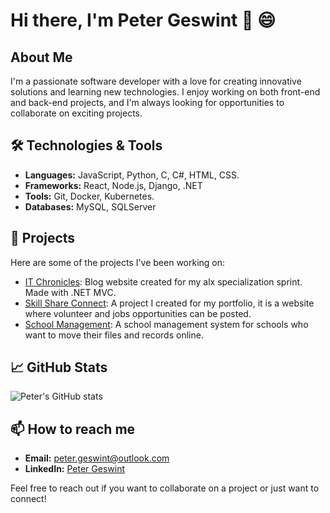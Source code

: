 # Hi there, I'm Peter Geswint 👋 😄

## About Me
I'm a passionate software developer with a love for creating innovative solutions and learning new technologies. I enjoy working on both front-end and back-end projects, and I'm always looking for opportunities to collaborate on exciting projects.

## 🛠️ Technologies & Tools
- **Languages:** JavaScript, Python, C, C#, HTML, CSS.
- **Frameworks:** React, Node.js, Django, .NET
- **Tools:** Git, Docker, Kubernetes.
- **Databases:** MySQL, SQLServer

## 🚀 Projects
Here are some of the projects I've been working on:
- [IT Chronicles](https://github.com/peterGeswint/Alx-Portfolio-Project-SkillsShareConnect.git): Blog website created for my alx specialization sprint. Made with .NET MVC.
- [Skill Share Connect](https://github.com/peterGeswint/Alx-Portfolio-Project-SkillsShareConnect.git): A project I created for my portfolio, it is a website where volunteer and jobs opportunities can be posted.
- [School Management](https://github.com/peterGeswint/SchoolManagementApp.mvc.git): A school management system for schools who want to move their files and records online.

## 📈 GitHub Stats
![Peter's GitHub stats](https://github-readme-stats.vercel.app/api?username=peterGeswint&show_icons=true&theme=radical)

## 📫 How to reach me
- **Email:** peter.geswint@outlook.com
- **LinkedIn:** [Peter Geswint](https://www.linkedin.com/in/peterGeswint)

Feel free to reach out if you want to collaborate on a project or just want to connect!

